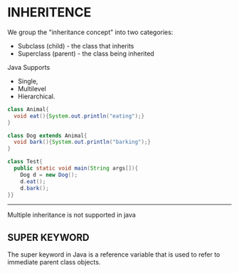 # INHERITENCE
We group the "inheritance concept" into two categories:

- Subclass (child) - the class that inherits 
- Superclass (parent) - the class being inherited 

Java Supports 
- Single, 
- Multilevel 
- Hierarchical.

```JAVA
class Animal{
  void eat(){System.out.println("eating");}
}

class Dog extends Animal{
  void bark(){System.out.println("barking");}
}

class Test{
  public static void main(String args[]){
    Dog d = new Dog();
    d.eat();
    d.bark();
}}
```

---

Multiple inheritance is not supported in java

## SUPER KEYWORD
The super keyword in Java is a reference variable that
is used to refer to immediate parent class objects.
